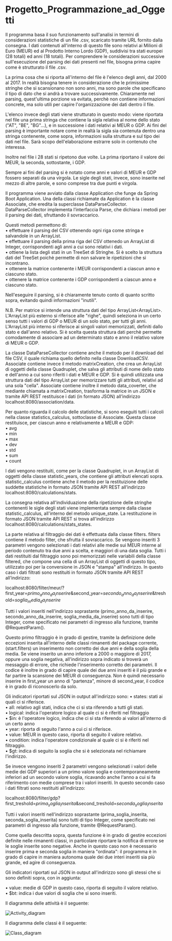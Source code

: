 # Progetto_Programmazione_ad_Oggetti


Il programma basa il suo funzionamento sull'analisi in termini di considerazioni statistiche di un file .csv, scaricato tramite URL fornito dalla consegna. I dati contenuti all'interno di questo file sono relativi ai Milioni di Euro (MEUR) ed al Prodotto Interno Lordo (GDP), suddivisi tra stati europei (28 totali) ed anni (18 totali).
Per comprendere le considerazioni successive sull'esecuzione del parsing dei dati presenti nel file, bisogna prima capire come è strutturato il file .csv.

La prima cosa che si riporta all'interno del file è l'elenco degli anni, dal 2000 al 2017. In realtà bisogna tenere in considerazione che le primissime stringhe che si scansionano non sono anni, ma sono parole che specificano il tipo di dato che si andrà a trovare successivamente. Chiaramente nel parsing, quest'ultima porzione va evitata, perchè non contiene informazioni concrete, ma solo utili per capire l'organizzazione dei dati dentro il file. 

L'elenco invece degli stati viene strutturato in questo modo: viene riportata nel file una prima stringa che contiene la sigla relativa al nome dello stato ("AT", "BE", "BG"...), e in successione i dati relativi ai MEUR o GDP. Ai fini del parsing è importante notare come in realtà la sigla sia contenuta dentro una stringa contenente, come sopra, informazioni sulla struttura e sul tipo dei dati nel file. Sarà scopo dell'elaborazione estrarre solo in contenuto che interessa.

Inoltre nel file i 28 stati si ripetono due volte. La prima riportano il valore dei MEUR, la seconda, sottostante, i GDP.

Sempre ai fini del parsing si è notato come anni e valori di MEUR e GDP fossero separati da una virgola. Le sigle degli stati, invece, sono inserite nel mezzo di altre parole, e sono comprese tra due punti e virgola.

Il programma viene avviato dalla classe Application che funge da Spring Boot Application.
Una della classi richiamate da Application è la classe Associate, che eredita la superclasse DataParseCollector. 
DataParseCollector implementa l’interfaccia Parse, che dichiara i metodi per il parsing dei dati, sfruttando il sovraccarico.

Questi metodi permettono di:<br/>
•	effettuare il parsing del CSV ottenendo ogni riga come stringa e salvandole in un ArrayList.<br/>
•	effettuare il parsing della prima riga del CSV ottenedo un ArrayList di Integer, corrispondenti agli anni a cui sono relativi i dati.<br/>
•	ottiene la lista degli stati in un TreeSet di Stringhe. Si è scelto la struttura dati del TreeSet poichè permette di non salvare le ripetizioni che si incontrano.<br/>
•	ottenere la matrice contenente i MEUR corrispondenti a ciascun anno e ciascuno stato.<br/>
•	ottenere la matrice contenente i GDP corrispondenti a ciascun anno e ciascuno stato.<br/>

Nell'eseguire il parsing, si è chiaramente tenuto conto di quanto scritto sopra, evitando quindi informazioni "inutili".

N.B. Per matrice si intende una struttura dati del tipo ArrayList<ArrayList<Float>>. L'ArrayList più esterno si riferisce alle "righe", quindi seleziona in un certo senso tutti i valori di GDP o MEUR di un solo stato, per tutti gli anni. L'ArrayList più interno si riferisce ai singoli valori memorizzati, definiti dallo stato e dall'anno relativo. Si è scelta questa struttura dati perchè permette comodamente di associare ad un determinato stato e anno il relativo valore di MEUR o GDP.
  
La classe DataParseCollector contiene anche il metodo per il download del file CSV, il quale richiama quello definito nella classe DownloadCSV. Associate contiene invece il metodo matrixCreation, che crea un ArrayList di oggetti della classe Quadruplet, che salva gli attributi di nome dello stato e dell'anno a cui sono riferiti i dati e MEUR e GDP. Si è quindi utilizzata una struttura dati del tipo ArrayList<Quadruplet> per memorizzare tutti gli attributi, relativi ad una sola "cella". 
Associate contiene inoltre il metodo data_coverter, che mediante chiamata a matrixCreation, trasforma la matrice in un JSON e tramite API REST restituisce i dati (in formato JSON) all’indirizzo localhost:8080/association/data.
 
 
Per quanto riguarda il calcolo delle statistiche, si sono eseguiti tutti i calcoli nella classe statistics_calculus, sottoclasse di Associate. Questa classe restituisce, per ciascun anno e relativamente a MEUR e GDP:<br/>
•	avg<br/>
•	min<br/>
•	max<br/>
•	dev<br/>
•	std<br/>
•	sum<br/>
•	count<br/>

I dati vengono restituiti, come per la classe Quadruplet, in un ArrayList di oggetti della classe statistic_years, che contiene gli attributi elencati sopra.
statistic_calculus contiene anche il metodo per la restituizione delle suddette statistiche in formato JSON tramite API REST all’indirizzo localhost:8080/calculations/stats.

La consegna relativa all'individuazione della ripetizione delle stringhe contenenti le sigle degli stati viene implementata sempre dalla classe statistic_calculus, all'interno del metodo unique_state. La restituzione in formato JSON tramite API REST si trova all'indirizzo localhost:8080/calculations/stats_states.

La parte relativa al filtraggio dei dati è effettuata dalla classe filters.
filters contiene il metodo filter, che sfrutta il sovraccarico. Se vengono inseriti 3 parametri vengono selezionati i dati relativi alle medie sui MEUR interne al periodo contenuto tra due anni a scelta, e maggiori di una data soglia. 
Tutti i dati restituiti dal filtraggio sono poi memorizzati nelle variabili della classe filtered, che compone una cella di un ArrayList di oggetti di questo tipo, utilizzato poi per la conversione in JSON e "stampa" all'indirizzo.
In questo caso i dati filtrati sono restituiti in formato JSON tramite API REST all’indirizzo:

localhost:8080/filter/meur/?first_year=$primo_anno_da_inserire$&second_year=$secondo_anno_da_inserire$&treshold=$soglia_media_da_inserire$

Tutti i valori inseriti nell'indirizzo soprastante (primo_anno_da_inserire, secondo_anno_da_inserire, soglia_media_da_inserire) sono tutti di tipo Integer, come specificato nei parametri di ingresso alla funzione, tramite @RequestParam().

Questo primo filtraggio è in grado di gestire, tramite la definizione delle eccezioni inserita all'interno delle classi rimanenti del package corrente, (start.filters) un inserimento non corretto dei due anni e della soglia della media.
Se viene inserito un anno inferiore a 2000 o maggiore di 2017, oppure una soglia negativa, all'indirizzo sopra indicato si troverà un messaggio di errore, che richiede l'inserimento corretto dei parametri.
Il codice è inoltre in grado di capire quale dei due anni inseriti è il più grande e far partire la scansione dei MEUR di conseguenza. Non è quindi necessario inserire in first_year un anno di "partenza", minore di second_year, il codice è in grado di riconoscerlo da solo.

Gli indicatori riportati sul JSON in output all'indirizzo sono:
•	states: stati ai quali ci si riferisce.<br/>
•	all: relativo agli stati, indica che ci si sta riferendo a tutti gli stati.<br/>
•	logical: indica l'operatore logico al quale ci si è riferiti nel filtraggio<br/>
•	$in: è l'operatore logico, indica che ci si sta riferendo ai valori all'interno di un certo anno<br/>
•	year: riporta di seguito l'anno a cui ci si riferisce.<br/>
•	value: MEUR in questo caso, riporta di seguito il valore relativo.<br/>
•	condition: indica l'operatore condizionale al quale ci si è riferiti nel filtraggio.<br/>
•	$gt: indica di seguito la soglia che si è selezionata nel richiamare l'indirizzo.<br/>


Se invece vengono inseriti 2 parametri vengono selezionati i valori delle medie dei GDP superiori a un primo valore soglia e contemporaneamente inferiori ad un secondo valore soglia, ricavando anche l'anno a cui si fa riferimento con medie comprese tra i valori inseriti.
In questo secondo caso i dati filtrati sono restituiti all’indirizzo:

localhost:8080/filter/gdp?first_treshold=$prima_soglia_inserita$&second_treshold=$seconda_soglia_inserita$

Tutti i valori inseriti nell'indirizzo soprastante (prima_soglia_inserita, seconda_soglia_inserita) sono tutti di tipo Integer, come specificato nei parametri di ingresso alla funzione, tramite @RequestParam().

Come quella descritta sopra, questa funzione è in grado di gestire eccezioni definite nelle rimanenti classi, in particolare riportare la notifica di errore se le soglie inserite sono negative.
Anche in questo caso non è necessario inserire prima e seconda soglia in maniera "ordinata": il programma è in grado di  capire in maniera autonoma quale dei due interi inseriti sia più grande, ed agire di conseguenza.

Gli indicatori riportati sul JSON in output all'indirizzo sono gli stessi che si sono definiti sopra, con in aggiunta:

•	value: medie di GDP in questo caso, riporta di seguito il valore relativo.<br/>
•	$bt: indica i due valori di soglia che si sono inseriti.<br/>

Il diagramma delle attività è il seguente:<br/>

![Activity_diagram](https://user-images.githubusercontent.com/52153086/61204222-ef5f3e80-a6ec-11e9-8c2c-3f235836ab20.png)

Il diagramma delle classi è il seguente:<br/> 

![Class_diagram](https://user-images.githubusercontent.com/52153086/61204405-6563a580-a6ed-11e9-93c7-ee9d7a00ae35.png)


